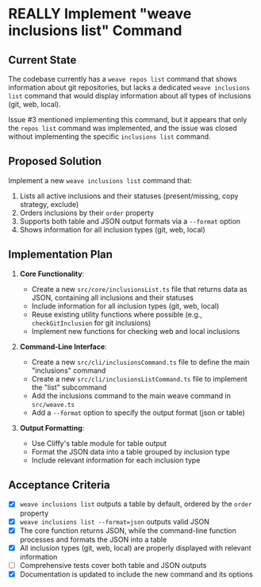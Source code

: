# REALLY Implement "weave inclusions list" Command

## Current State

The codebase currently has a `weave repos list` command that shows information about git repositories, but lacks a dedicated `weave inclusions list` command that would display information about all types of inclusions (git, web, local).

Issue #3 mentioned implementing this command, but it appears that only the `repos list` command was implemented, and the issue was closed without implementing the specific `inclusions list` command.

## Proposed Solution

Implement a new `weave inclusions list` command that:

1. Lists all active inclusions and their statuses (present/missing, copy strategy, exclude)
2. Orders inclusions by their `order` property
3. Supports both table and JSON output formats via a `--format` option
4. Shows information for all inclusion types (git, web, local)

## Implementation Plan

1. **Core Functionality**:
   - Create a new `src/core/inclusionsList.ts` file that returns data as JSON, containing all inclusions and their statuses
   - Include information for all inclusion types (git, web, local)
   - Reuse existing utility functions where possible (e.g., `checkGitInclusion` for git inclusions)
   - Implement new functions for checking web and local inclusions

2. **Command-Line Interface**:
   - Create a new `src/cli/inclusionsCommand.ts` file to define the main "inclusions" command
   - Create a new `src/cli/inclusionsListCommand.ts` file to implement the "list" subcommand
   - Add the inclusions command to the main weave command in `src/weave.ts`
   - Add a `--format` option to specify the output format (json or table)

3. **Output Formatting**:
   - Use Cliffy's table module for table output
   - Format the JSON data into a table grouped by inclusion type
   - Include relevant information for each inclusion type

## Acceptance Criteria

- [x] `weave inclusions list` outputs a table by default, ordered by the `order` property
- [x] `weave inclusions list --format=json` outputs valid JSON
- [x] The core function returns JSON, while the command-line function processes and formats the JSON into a table
- [x] All inclusion types (git, web, local) are properly displayed with relevant information
- [ ] Comprehensive tests cover both table and JSON outputs
- [x] Documentation is updated to include the new command and its options
